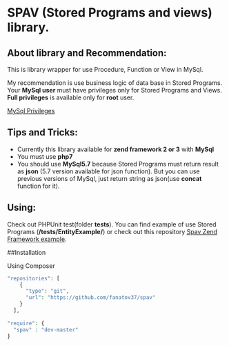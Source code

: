 # SPAV (Stored Programs and views) library.

## About library and Recommendation:
This is library wrapper for use Procedure, Function or View in MySql.

My recommendation is use business logic of data base in Stored Programs. Your **MySql user** must have privileges only for Stored Programs and Views. **Full privileges** is available only for **root** user. 

[MySql Privileges](https://dev.mysql.com/doc/refman/5.7/en/privileges-provided.html)

## Tips and Tricks:
- Currently this library available for **zend framework 2 or 3** with **MySql**
- You must use **php7**
- You should use **MySql5.7** because Stored Programs must return result as **json** (5.7 version available for json function). But you can use previous versions of MySql, just return string as json(use **concat** function for it).

##  Using:
Check out PHPUnit test(folder **tests**). You can find example of use Stored Programs (**/tests/EntityExample/**) or check out this repository  [Spav Zend Framework example](https://github.com/fanatov37/zf3).


##Installation

Using Composer

```php
"repositories": [
    {
      "type": "git",
      "url": "https://github.com/fanatov37/spav"
    }
  ],
  
"require": {
  "spav" : "dev-master"
}
```